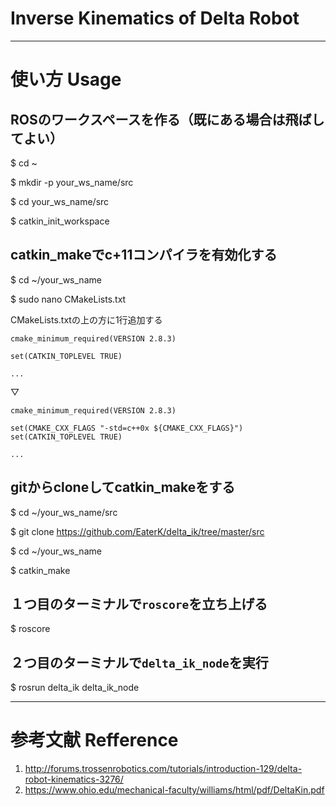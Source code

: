# Inverse Kinematics of Delta Robot
***
# 使い方 Usage
## ROSのワークスペースを作る（既にある場合は飛ばしてよい）
$ cd ~

$ mkdir -p your_ws_name/src 

$ cd your_ws_name/src 

$ catkin_init_workspace 

## catkin_makeでc+11コンパイラを有効化する
$ cd ~/your_ws_name 

$ sudo nano CMakeLists.txt 

CMakeLists.txtの上の方に1行追加する
```
cmake_minimum_required(VERSION 2.8.3)

set(CATKIN_TOPLEVEL TRUE)

...
```
▽
```
cmake_minimum_required(VERSION 2.8.3)

set(CMAKE_CXX_FLAGS "-std=c++0x ${CMAKE_CXX_FLAGS}")
set(CATKIN_TOPLEVEL TRUE)

...
```


## gitからcloneしてcatkin_makeをする
$ cd ~/your_ws_name/src 

$ git clone https://github.com/EaterK/delta_ik/tree/master/src 

$ cd ~/your_ws_name 

$ catkin_make 

## １つ目のターミナルで`roscore`を立ち上げる
$ roscore 

## ２つ目のターミナルで`delta_ik_node`を実行
$ rosrun delta_ik delta_ik_node

***
# 参考文献 Refference
1. http://forums.trossenrobotics.com/tutorials/introduction-129/delta-robot-kinematics-3276/
2. https://www.ohio.edu/mechanical-faculty/williams/html/pdf/DeltaKin.pdf
